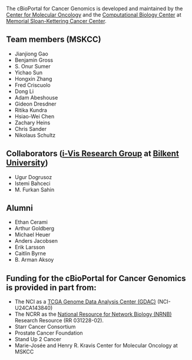 The cBioPortal for Cancer Genomics is developed and maintained by the [Center for Molecular Oncology](http://www.mskcc.org/research/molecular-oncology) and the [Computational Biology Center](http://cbio.mskcc.org/) at [Memorial Sloan-Kettering Cancer Center](http://www.mskcc.org/).

## Team members (MSKCC)

 * Jianjiong Gao
 * Benjamin Gross
 * S. Onur Sumer
 * Yichao Sun
 * Hongxin Zhang
 * Fred Criscuolo
 * Dong Li
 * Adam Abeshouse
 * Gideon Dresdner
 * Ritika Kundra
 * Hsiao-Wei Chen
 * Zachary Heins
 * Chris Sander
 * Nikolaus Schultz
 
## Collaborators ([i-Vis Research Group](http://www.cs.bilkent.edu.tr/~ivis/) at [Bilkent University](http://www.bilkent.edu.tr/index.html))

 * Ugur Dogrusoz
 * Istemi Bahceci
 * M. Furkan Sahin

## Alumni

 * Ethan Cerami
 * Arthur Goldberg
 * Michael Heuer
 * Anders Jacobsen
 * Erik Larsson
 * Caitlin Byrne
 * B. Arman Aksoy



## Funding for the cBioPortal for Cancer Genomics is provided in part from:

 * The NCI as a [TCGA Genome Data Analysis Center (GDAC)](http://tcga.cancer.gov/wwd/program/research_network/gdac.asp) (NCI-U24CA143840) 
 * The NCRR as the [National Resource for Network Biology (NRNB)](http://nrnb.org/) Research Resource (RR 031228-02).
 * Starr Cancer Consortium
 * Prostate Cancer Foundation
 * Stand Up 2 Cancer
 * Marie-Jos&eacute;e and Henry R. Kravis Center for Molecular Oncology at MSKCC
